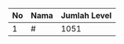 | No | Nama            | Jumlah Level |
|----|-----------------|--------------|
| 1  | #    |    1051        |
